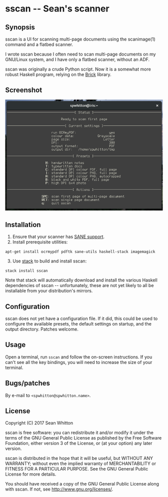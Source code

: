 # sscan -- Sean's scanner

## Synopsis

sscan is a UI for scanning multi-page documents using the scanimage(1)
command and a flatbed scanner.

I wrote sscan because I often need to scan multi-page documents on my
GNU/Linux system, and I have only a flatbed scanner, without an ADF.

sscan was originally a crude Python script.  Now it is a somewhat more
robust Haskell program, relying on the [Brick][] library.

[Brick]: https://github.com/jtdaugherty/brick/

## Screenshot

![screenshot](screenshot.png)

## Installation

1. Ensure that your scanner has [SANE support][].
2. Install prerequisite utilities:
````
apt-get install ocrmypdf pdftk sane-utils haskell-stack imagemagick
````
3. Use [stack][] to build and install sscan:
````
stack install sscan
````

Note that stack will automatically download and install the various
Haskell dependencies of sscan -- unfortunately, these are not yet
likely to all be installable from your distribution's mirrors.

[SANE support]: http://www.sane-project.org/sane-supported-devices.html
[stack]: https://haskellstack.org/

## Configuration

sscan does not yet have a configuration file.  If it did, this could
be used to configure the available presets, the default settings on
startup, and the output directory.  Patches welcome.

## Usage

Open a terminal, run `sscan` and follow the on-screen instructions.
If you can't see all the key bindings, you will need to increase the
size of your terminal.

## Bugs/patches

By e-mail to `<spwhitton@spwhitton.name>`.

## License

Copyright (C) 2017  Sean Whitton

sscan is free software: you can redistribute it and/or modify it under
the terms of the GNU General Public License as published by the Free
Software Foundation, either version 3 of the License, or (at your
option) any later version.

sscan is distributed in the hope that it will be useful, but WITHOUT
ANY WARRANTY; without even the implied warranty of MERCHANTABILITY or
FITNESS FOR A PARTICULAR PURPOSE.  See the GNU General Public License
for more details.

You should have received a copy of the GNU General Public License
along with sscan.  If not, see
[<http://www.gnu.org/licenses/>](http://www.gnu.org/licenses/).
